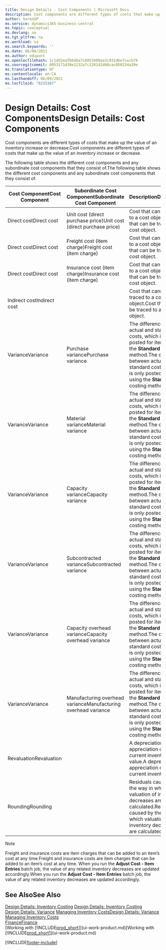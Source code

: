 ```yaml
---
title: Design Details - Cost Components | Microsoft Docs
description: Cost components are different types of costs that make up the value of an inventory increase or decrease.
author: SorenGP
ms.service: dynamics365-business-central
ms.topic: conceptual
ms.devlang: na
ms.tgt_pltfrm: na
ms.workload: na
ms.search.keywords: ''
ms.date: 06/08/2021
ms.author: edupont
ms.openlocfilehash: 1c1dd2eafb648a7c6053406ea3c931d6e7cecb76
ms.sourcegitcommit: 0953171d39e1232a7c126142d68cac858234a20e
ms.translationtype: HT
ms.contentlocale: en-CA
ms.lasthandoff: 06/09/2021
ms.locfileid: "6215367"
---
```

# <a name="design-details-cost-components"></a><span data-ttu-id="8076c-103">Design Details: Cost Components</span><span class="sxs-lookup"><span data-stu-id="8076c-103">Design Details: Cost Components</span></span>
<span data-ttu-id="8076c-104">Cost components are different types of costs that make up the value of an inventory increase or decrease.</span><span class="sxs-lookup"><span data-stu-id="8076c-104">Cost components are different types of costs that make up the value of an inventory increase or decrease.</span></span>  

 <span data-ttu-id="8076c-105">The following table shows the different cost components and any subordinate cost components that they consist of.</span><span class="sxs-lookup"><span data-stu-id="8076c-105">The following table shows the different cost components and any subordinate cost components that they consist of.</span></span>  

|<span data-ttu-id="8076c-106">Cost Component</span><span class="sxs-lookup"><span data-stu-id="8076c-106">Cost Component</span></span>|<span data-ttu-id="8076c-107">Subordinate Cost Component</span><span class="sxs-lookup"><span data-stu-id="8076c-107">Subordinate Cost Component</span></span>|<span data-ttu-id="8076c-108">Description</span><span class="sxs-lookup"><span data-stu-id="8076c-108">Description</span></span>|  
|--------------------|--------------------------------|---------------------------------------|  
|<span data-ttu-id="8076c-109">Direct cost</span><span class="sxs-lookup"><span data-stu-id="8076c-109">Direct cost</span></span>|<span data-ttu-id="8076c-110">Unit cost (direct purchase price)</span><span class="sxs-lookup"><span data-stu-id="8076c-110">Unit cost (direct purchase price)</span></span>|<span data-ttu-id="8076c-111">Cost that can be traced to a cost object.</span><span class="sxs-lookup"><span data-stu-id="8076c-111">Cost that can be traced to a cost object.</span></span>|  
|<span data-ttu-id="8076c-112">Direct cost</span><span class="sxs-lookup"><span data-stu-id="8076c-112">Direct cost</span></span>|<span data-ttu-id="8076c-113">Freight cost (item charge)</span><span class="sxs-lookup"><span data-stu-id="8076c-113">Freight cost (item charge)</span></span>|<span data-ttu-id="8076c-114">Cost that can be traced to a cost object.</span><span class="sxs-lookup"><span data-stu-id="8076c-114">Cost that can be traced to a cost object.</span></span>|  
|<span data-ttu-id="8076c-115">Direct cost</span><span class="sxs-lookup"><span data-stu-id="8076c-115">Direct cost</span></span>|<span data-ttu-id="8076c-116">Insurance cost (item charge)</span><span class="sxs-lookup"><span data-stu-id="8076c-116">Insurance cost (item charge)</span></span>|<span data-ttu-id="8076c-117">Cost that can be traced to a cost object.</span><span class="sxs-lookup"><span data-stu-id="8076c-117">Cost that can be traced to a cost object.</span></span>|  
|<span data-ttu-id="8076c-118">Indirect cost</span><span class="sxs-lookup"><span data-stu-id="8076c-118">Indirect cost</span></span>||<span data-ttu-id="8076c-119">Cost that cannot be traced to a cost object.</span><span class="sxs-lookup"><span data-stu-id="8076c-119">Cost that cannot be traced to a cost object.</span></span>|  
|<span data-ttu-id="8076c-120">Variance</span><span class="sxs-lookup"><span data-stu-id="8076c-120">Variance</span></span>|<span data-ttu-id="8076c-121">Purchase variance</span><span class="sxs-lookup"><span data-stu-id="8076c-121">Purchase variance</span></span>|<span data-ttu-id="8076c-122">The difference between actual and standard costs, which is only posted for items using the **Standard** costing method.</span><span class="sxs-lookup"><span data-stu-id="8076c-122">The difference between actual and standard costs, which is only posted for items using the **Standard** costing method.</span></span>|  
|<span data-ttu-id="8076c-123">Variance</span><span class="sxs-lookup"><span data-stu-id="8076c-123">Variance</span></span>|<span data-ttu-id="8076c-124">Material variance</span><span class="sxs-lookup"><span data-stu-id="8076c-124">Material variance</span></span>|<span data-ttu-id="8076c-125">The difference between actual and standard costs, which is only posted for items using the **Standard** costing method.</span><span class="sxs-lookup"><span data-stu-id="8076c-125">The difference between actual and standard costs, which is only posted for items using the **Standard** costing method.</span></span>|  
|<span data-ttu-id="8076c-126">Variance</span><span class="sxs-lookup"><span data-stu-id="8076c-126">Variance</span></span>|<span data-ttu-id="8076c-127">Capacity variance</span><span class="sxs-lookup"><span data-stu-id="8076c-127">Capacity variance</span></span>|<span data-ttu-id="8076c-128">The difference between actual and standard costs, which is only posted for items using the **Standard** costing method.</span><span class="sxs-lookup"><span data-stu-id="8076c-128">The difference between actual and standard costs, which is only posted for items using the **Standard** costing method.</span></span>|  
|<span data-ttu-id="8076c-129">Variance</span><span class="sxs-lookup"><span data-stu-id="8076c-129">Variance</span></span>|<span data-ttu-id="8076c-130">Subcontracted variance</span><span class="sxs-lookup"><span data-stu-id="8076c-130">Subcontracted variance</span></span>|<span data-ttu-id="8076c-131">The difference between actual and standard costs, which is only posted for items using the **Standard** costing method.</span><span class="sxs-lookup"><span data-stu-id="8076c-131">The difference between actual and standard costs, which is only posted for items using the **Standard** costing method.</span></span>|  
|<span data-ttu-id="8076c-132">Variance</span><span class="sxs-lookup"><span data-stu-id="8076c-132">Variance</span></span>|<span data-ttu-id="8076c-133">Capacity overhead variance</span><span class="sxs-lookup"><span data-stu-id="8076c-133">Capacity overhead variance</span></span>|<span data-ttu-id="8076c-134">The difference between actual and standard costs, which is only posted for items using the **Standard** costing method.</span><span class="sxs-lookup"><span data-stu-id="8076c-134">The difference between actual and standard costs, which is only posted for items using the **Standard** costing method.</span></span>|  
|<span data-ttu-id="8076c-135">Variance</span><span class="sxs-lookup"><span data-stu-id="8076c-135">Variance</span></span>|<span data-ttu-id="8076c-136">Manufacturing overhead variance</span><span class="sxs-lookup"><span data-stu-id="8076c-136">Manufacturing overhead variance</span></span>|<span data-ttu-id="8076c-137">The difference between actual and standard costs, which is only posted for items using the **Standard** costing method.</span><span class="sxs-lookup"><span data-stu-id="8076c-137">The difference between actual and standard costs, which is only posted for items using the **Standard** costing method.</span></span>|  
|<span data-ttu-id="8076c-138">Revaluation</span><span class="sxs-lookup"><span data-stu-id="8076c-138">Revaluation</span></span>||<span data-ttu-id="8076c-139">A depreciation or appreciation of the current inventory value.</span><span class="sxs-lookup"><span data-stu-id="8076c-139">A depreciation or appreciation of the current inventory value.</span></span>|  
|<span data-ttu-id="8076c-140">Rounding</span><span class="sxs-lookup"><span data-stu-id="8076c-140">Rounding</span></span>||<span data-ttu-id="8076c-141">Residuals caused by the way in which valuation of inventory decreases are calculated.</span><span class="sxs-lookup"><span data-stu-id="8076c-141">Residuals caused by the way in which valuation of inventory decreases are calculated.</span></span>|  

> [!NOTE]  
>  <span data-ttu-id="8076c-142">Freight and insurance costs are item charges that can be added to an item’s cost at any time.</span><span class="sxs-lookup"><span data-stu-id="8076c-142">Freight and insurance costs are item charges that can be added to an item’s cost at any time.</span></span> <span data-ttu-id="8076c-143">When you run the **Adjust Cost - Item Entries** batch job, the value of any related inventory decreases are updated accordingly.</span><span class="sxs-lookup"><span data-stu-id="8076c-143">When you run the **Adjust Cost - Item Entries** batch job, the value of any related inventory decreases are updated accordingly.</span></span>  

## <a name="see-also"></a><span data-ttu-id="8076c-144">See Also</span><span class="sxs-lookup"><span data-stu-id="8076c-144">See Also</span></span>  
 <span data-ttu-id="8076c-145">[Design Details: Inventory Costing](design-details-inventory-costing.md) </span><span class="sxs-lookup"><span data-stu-id="8076c-145">[Design Details: Inventory Costing](design-details-inventory-costing.md) </span></span>  
 <span data-ttu-id="8076c-146">[Design Details: Variance](design-details-variance.md) [Managing Inventory Costs](finance-manage-inventory-costs.md)</span><span class="sxs-lookup"><span data-stu-id="8076c-146">[Design Details: Variance](design-details-variance.md) [Managing Inventory Costs](finance-manage-inventory-costs.md)</span></span>  
 [<span data-ttu-id="8076c-147">Finance</span><span class="sxs-lookup"><span data-stu-id="8076c-147">Finance</span></span>](finance.md)  
 <span data-ttu-id="8076c-148">[Working with [!INCLUDE[prod_short](includes/prod_short.md)]](ui-work-product.md)</span><span class="sxs-lookup"><span data-stu-id="8076c-148">[Working with [!INCLUDE[prod_short](includes/prod_short.md)]](ui-work-product.md)</span></span>  


[!INCLUDE[footer-include](includes/footer-banner.md)]